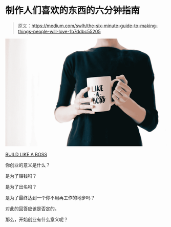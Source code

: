 # 制作人们喜欢的东西的六分钟指南

> 原文：<https://medium.com/swlh/the-six-minute-guide-to-making-things-people-will-love-1b7ddbc55205>

![](img/8f43cbfe24c2d68971a54d26b3eccfb8.png)

[BUILD LIKE A BOSS](https://unsplash.com/photos/nMffL1zjbw4)

你创业的意义是什么？

是为了赚钱吗？

是为了出名吗？

是为了最终达到一个你不用再工作的地步吗？

对此的回答应该是否定的。

那么，开始创业有什么意义呢？